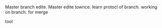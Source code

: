 Master branch edite.
Master edite townce.
learn protocl of branch.
working on branch.
for merge 


tool

